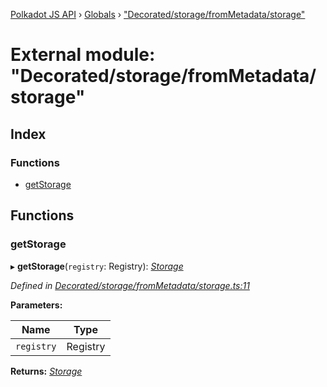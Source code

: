 [Polkadot JS API](../README.md) › [Globals](../globals.md) › ["Decorated/storage/fromMetadata/storage"](_decorated_storage_frommetadata_storage_.md)

# External module: "Decorated/storage/fromMetadata/storage"

## Index

### Functions

* [getStorage](_decorated_storage_frommetadata_storage_.md#getstorage)

## Functions

###  getStorage

▸ **getStorage**(`registry`: Registry): *[Storage](../interfaces/_decorated_types_.storage.md)*

*Defined in [Decorated/storage/fromMetadata/storage.ts:11](https://github.com/polkadot-js/api/blob/306857ae07/packages/metadata/src/Decorated/storage/fromMetadata/storage.ts#L11)*

**Parameters:**

Name | Type |
------ | ------ |
`registry` | Registry |

**Returns:** *[Storage](../interfaces/_decorated_types_.storage.md)*
